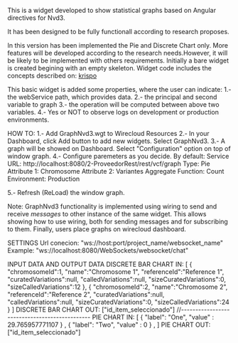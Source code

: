 This is a widget developed to show statistical graphs based on Angular directives for Nvd3.

It has been designed to be fully functionall according to research proposes.

In this version has been implemented the Pie and Discrete Chart only. More features will be developed according to the research needs.However, it will be likely to be implemented with others requirements.
Initially a bare widget is created begining with an empty skeleton. Widget code includes the concepts described on: [krispo](http://krispo.github.io/angular-nvd3/#/pieChart)

This basic widget is added some properties, where the user can indicate:
1.- the webService path, which provides data.
2.- the principal and second variable to graph
3.- the operation will be computed between above two variables.
4.- Yes or NOT to observe logs on development or production environments.


HOW TO:
1.- Add GraphNvd3.wgt to Wirecloud Resources 
2.- In your Dashboard, click Add button to add new widgets. Select GraphNvd3.
3.- A graph will be showed on Dashboard. Select "Configuration" option on top of window graph.
4.- Configure paremeters as you decide.
By default:
Service URL: http://localhost:8080/2-ProveedorRest/rest/vcf/graph
Type: Pie
Attribute 1: Chromosome
Attribute 2: Variantes
Aggregate Function: Count
Environment: Production

5.- Refresh (ReLoad) the window graph.

Note: GraphNvd3 functionality is implemented using wiring to send and receive _messages_ to other instance of the same widget. This allows showing how to use wiring, both for sending messages and for subscribing to them.
Finally, users place graphs on wirecloud dashboard.  

SETTINGS
Url conecion: "ws://host:port/project_name/websocket_name"
Example: "ws://localhost:8080/WebSockets/websocket/chat"

INPUT DATA AND OUTPUT DATA
DISCRETE BAR CHART IN:
[
	{
		"chromosomeId":1,
		"name":"Chromosome 1",
		"referenceId":"Reference 1",
		"curatedVariations":null,
		"calledVariations":null,
		"sizeCuratedVariations":0,
		"sizeCalledVariations":12
	},
	{
		"chromosomeId":2,
		"name":"Chromosome 2",
		"referenceId":"Reference 2",
		"curatedVariations":null,
		"calledVariations":null,
		"sizeCuratedVariations":0,
		"sizeCalledVariations":24
	}
]
DISCRETE BAR CHART OUT:
	["id_item_seleccionado"]
//----------------------------------------------
PIE CHART IN:
[
    { 
        "label": "One",
        "value" : 29.765957771107
    } , 
    { 
       "label": "Two",
       "value" : 0
    } , 
]
PIE CHART OUT:
	["id_item_seleccionado"]